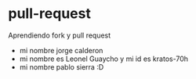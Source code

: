 # pull-request
Aprendiendo fork y pull request

- mi nombre jorge calderon 
- mi nombre es Leonel Guaycho y mi id es kratos-70h
- mi nombre pablo sierra :D

